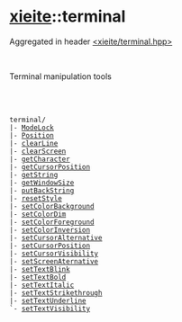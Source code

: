 # [xieite](../README.md)::terminal
Aggregated in header [<xieite/terminal.hpp>](../include/xieite/terminal.hpp)

<br/>

Terminal manipulation tools

<br/><br/>

<pre><code>terminal/
|- <a href="./terminal/ModeLock.md">ModeLock</a>
|- <a href="./terminal/Position.md">Position</a>
|- <a href="./terminal/clearLine.md">clearLine</a>
|- <a href="./terminal/clearScreen.md">clearScreen</a>
|- <a href="./terminal/getCharacter.md">getCharacter</a>
|- <a href="./terminal/getCursorPosition.md">getCursorPosition</a>
|- <a href="./terminal/getString.md">getString</a>
|- <a href="./terminal/getWindowSize.md">getWindowSize</a>
|- <a href="./terminal/putBackString.md">putBackString</a>
|- <a href="./terminal/resetStyle.md">resetStyle</a>
|- <a href="./terminal/setColorBackground.md">setColorBackground</a>
|- <a href="./terminal/setColorDim.md">setColorDim</a>
|- <a href="./terminal/setColorForeground.md">setColorForeground</a>
|- <a href="./terminal/setColorInversion.md">setColorInversion</a>
|- <a href="./terminal/setCursorAlternative.md">setCursorAlternative</a>
|- <a href="./terminal/setCursorPosition.md">setCursorPosition</a>
|- <a href="./terminal/setCursorVisibility.md">setCursorVisibility</a>
|- <a href="./terminal/setScreenAlternative.md">setScreenAternative</a>
|- <a href="./terminal/setTextBlink.md">setTextBlink</a>
|- <a href="./terminal/setTextBold.md">setTextBold</a>
|- <a href="./terminal/setTextItalic.md">setTextItalic</a>
|- <a href="./terminal/setTextStrikethrough.md">setTextStrikethrough</a>
|- <a href="./terminal/setTextUnderline.md">setTextUnderline</a>
`- <a href="./terminal/setTextVisibility.md">setTextVisibility</a>
</code></pre>
